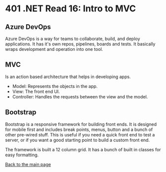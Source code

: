 # 401 .NET Read 16: Intro to MVC

## Azure DevOps
Azure DevOps is a way for teams to collaborate, build, and deploy applications.  It has it's own repos, pipelines, boards and tests.  It basically wraps development and operation into one tool.

## MVC 
Is an action based architecture that helps in developing apps.  
+ Model: Represents the objects in the app.
+ View: The front end UI.
+ Controller: Handles the requests between the view and the model.

## Bootstrap
Bootstrap is a responsive framework for building front ends.  It is designed for mobile first and includes break points, menus, button and a bunch of other pre-wired stuff.  This is useful if you need a quick front end to test a server, or if you want a good starting point to build a custom front end.

The framework is built a 12 column grid.  It has a bunch of built in classes for easy formatting.


[Back to the main page](../README.md) 